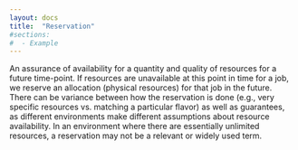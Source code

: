 ```yaml
---
layout: docs
title:  "Reservation"
#sections:
#  - Example
---
```


An assurance of availability for a quantity and quality of resources for a future time-point. If resources are unavailable at this point in time for a job, we reserve an allocation (physical resources) for that job in the future. There can be variance between how the reservation is done (e.g., very specific resources vs. matching a particular flavor) as well as guarantees, as different environments make different assumptions about resource availability. In an environment where there are essentially unlimited resources, a reservation may not be a relevant or widely used term.
